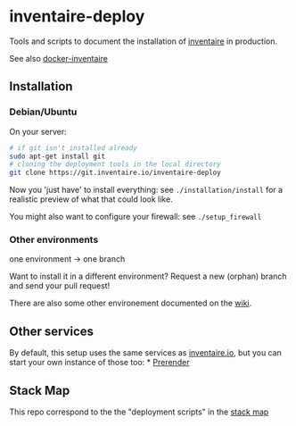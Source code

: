 # inventaire-deploy

Tools and scripts to document the installation of [inventaire](https://git.inventaire.io/inventaire) in production.

See also [docker-inventaire](https://git.inventaire.io/docker-inventaire)

## Installation

### Debian/Ubuntu

On your server:
```sh
# if git isn't installed already
sudo apt-get install git
# cloning the deployment tools in the local directory
git clone https://git.inventaire.io/inventaire-deploy
```

Now you 'just have' to install everything: see `./installation/install` for a realistic preview of what that could look like.

You might also want to configure your firewall: see `./setup_firewall`

### Other environments
one environment -> one branch

Want to install it in a different environment? Request a new (orphan) branch and send your pull request!

There are also some other environement documented on the [wiki](https://wiki.inventaire.io/wiki/Deployment).

## Other services

By default, this setup uses the same services as [inventaire.io](https://inventaire.io), but you can start your own instance of those too:
* [Prerender](https://git.inventaire.io/prerender)

## Stack Map
This repo correspond to the the "deployment scripts" in the [stack map](https://inventaire.github.io/stack/)
